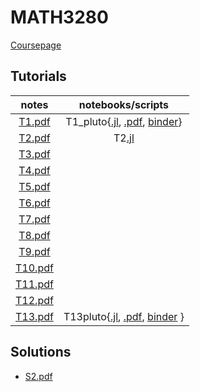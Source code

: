 # MATH3280
[Coursepage](https://www.math.cuhk.edu.hk/~math3280/)

## Tutorials
| notes | notebooks/scripts |
| :---: | :--: |
| [T1.pdf](./tutorials/T1/T1.pdf) | T1_pluto{[.jl](./tutorials/T1/T1_pluto.jl), [.pdf](./tutorials/T1/T1_pluto.pdf), [binder](https://binder.plutojl.org/v0.15.1/open?url=https%253A%252F%252Fraw.githubusercontent.com%252Fzfengg%252Fmath3280%252F21Fall%252Ftutorials%252FT1%252FT1_pluto.jl)}|
| [T2.pdf](./tutorials/T2/T2.pdf) | T2[.jl](./tutorials/T2/T2.jl)|
| [T3.pdf](./tutorials/T3/T3.pdf) | |
| [T4.pdf](./tutorials/T4/T4.pdf) | |
| [T5.pdf](./tutorials/T5/T5.pdf) | |
| [T6.pdf](./tutorials/T6/T6.pdf) | |
| [T7.pdf](./tutorials/T7/T7.pdf) | |
| [T8.pdf](./tutorials/T8/T8.pdf) | |
| [T9.pdf](./tutorials/T9/T9.pdf) | |
| [T10.pdf](./tutorials/T10/T10.pdf) | |
| [T11.pdf](./tutorials/T11/T11.pdf) | |
| [T12.pdf](./tutorials/T12/T12.pdf) | |
| [T13.pdf](./tutorials/T13/T13.pdf) | T13pluto{[.jl](./tutorials/T13/T13pluto.jl), [.pdf](./tutorials/T13/T13pluto.pdf), [binder](https://binder.plutojl.org/v0.17.1/open?url=https%253A%252F%252Fraw.githubusercontent.com%252Fzfengg%252Fmath3280%252F21Fall%252Ftutorials%252FT13%252FT13pluto.jl) } |

## Solutions
- [S2.pdf](./solutions/S2.pdf)
